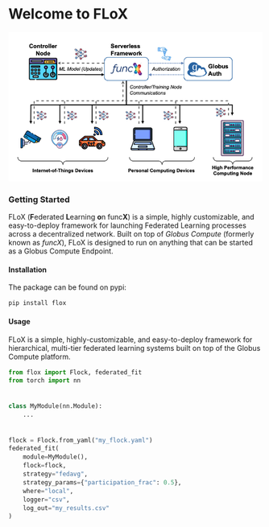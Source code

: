 # Welcome to FLoX

![FLoX Graphic](graphics/flox_fig.png)

### Getting Started
FLoX (**F**ederated **L**earning **o**n func**X**) is a simple, highly customizable, and easy-to-deploy framework for launching Federated Learning processes across a decentralized network. Built on top of _Globus Compute_ (formerly known as _funcX_), FLoX is designed to run on anything that can be started as a Globus Compute Endpoint.  

#### Installation

The package can be found on pypi:

```bash
pip install flox
```

#### Usage

FLoX is a simple, highly-customizable, and easy-to-deploy framework for hierarchical, multi-tier federated learning
systems built on top of the Globus Compute platform.

```python title="Basic FLoX Example" linenums="1"
from flox import Flock, federated_fit
from torch import nn


class MyModule(nn.Module):
    ...


flock = Flock.from_yaml("my_flock.yaml")
federated_fit(
    module=MyModule(),
    flock=flock,
    strategy="fedavg",
    strategy_params={"participation_frac": 0.5},
    where="local",
    logger="csv",
    log_out="my_results.csv"
)
```
